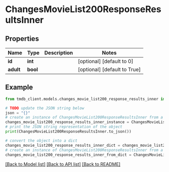 # ChangesMovieList200ResponseResultsInner


## Properties

Name | Type | Description | Notes
------------ | ------------- | ------------- | -------------
**id** | **int** |  | [optional] [default to 0]
**adult** | **bool** |  | [optional] [default to True]

## Example

```python
from tmdb_client.models.changes_movie_list200_response_results_inner import ChangesMovieList200ResponseResultsInner

# TODO update the JSON string below
json = "{}"
# create an instance of ChangesMovieList200ResponseResultsInner from a JSON string
changes_movie_list200_response_results_inner_instance = ChangesMovieList200ResponseResultsInner.from_json(json)
# print the JSON string representation of the object
print(ChangesMovieList200ResponseResultsInner.to_json())

# convert the object into a dict
changes_movie_list200_response_results_inner_dict = changes_movie_list200_response_results_inner_instance.to_dict()
# create an instance of ChangesMovieList200ResponseResultsInner from a dict
changes_movie_list200_response_results_inner_from_dict = ChangesMovieList200ResponseResultsInner.from_dict(changes_movie_list200_response_results_inner_dict)
```
[[Back to Model list]](../README.md#documentation-for-models) [[Back to API list]](../README.md#documentation-for-api-endpoints) [[Back to README]](../README.md)


